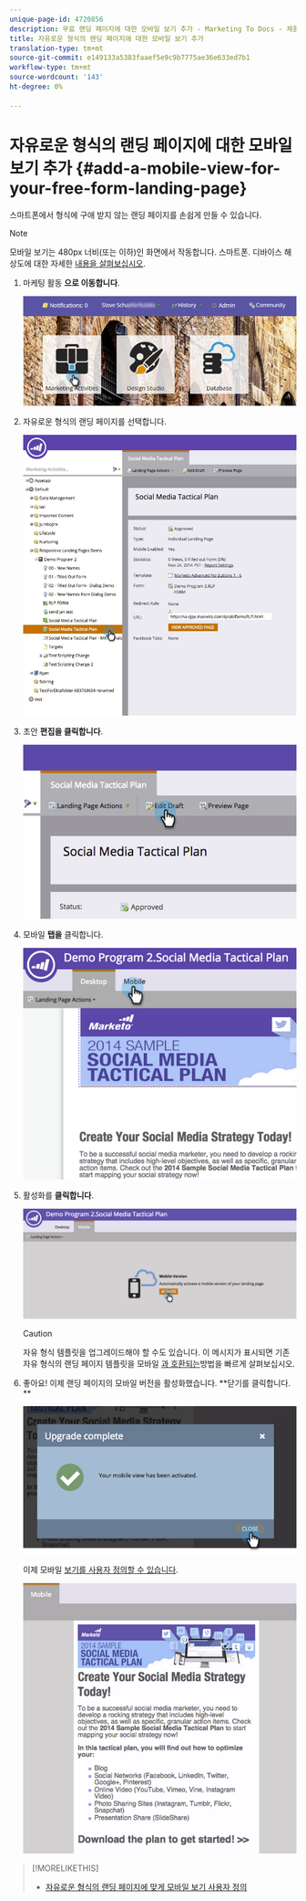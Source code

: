 ```yaml
---
unique-page-id: 4720856
description: 무료 랜딩 페이지에 대한 모바일 보기 추가 - Marketing To Docs - 제품 설명서
title: 자유로운 형식의 랜딩 페이지에 대한 모바일 보기 추가
translation-type: tm+mt
source-git-commit: e149133a5383faaef5e9c9b7775ae36e633ed7b1
workflow-type: tm+mt
source-wordcount: '143'
ht-degree: 0%

---
```



# 자유로운 형식의 랜딩 페이지에 대한 모바일 보기 추가 {#add-a-mobile-view-for-your-free-form-landing-page}

스마트폰에서 형식에 구애 받지 않는 랜딩 페이지를 손쉽게 만들 수 있습니다.

>[!NOTE]
>
>모바일 보기는 480px 너비(또는 이하)인 화면에서 작동합니다. 스마트폰. 디바이스 해상도에 대한 자세한 [내용을 살펴보십시오](http://mydevice.io/devices/.).

1. 마케팅 활동 **으로 이동합니다**.

   ![](assets/login-marketing-activities-3.png)

1. 자유로운 형식의 랜딩 페이지를 선택합니다.

   ![](assets/choose-landing-page.jpg)

1. 초안 **편집을 클릭합니다**.

   ![](assets/image2015-1-22-15-3a38-3a12.png)

1. 모바일 **탭을** 클릭합니다.

   ![](assets/image2015-1-22-16-3a46-3a10.png)

1. 활성화를 **클릭합니다**.

   ![](assets/image2015-1-22-15-3a48-3a47.png)

   >[!CAUTION]
   >
   >자유 형식 템플릿을 업그레이드해야 할 수도 있습니다. 이 메시지가 표시되면 기존 자유 형식의 랜딩 페이지 템플릿을 모바일 [과 호환되는](../../../../product-docs/demand-generation/landing-pages/landing-page-templates/make-an-existing-free-form-landing-page-template-mobile-compatible.md)방법을 빠르게 살펴보십시오.

1. 좋아요! 이제 랜딩 페이지의 모바일 버전을 활성화했습니다. **닫기를 클릭합니다. **

   ![](assets/image2015-1-22-16-3a44-3a37.png)

   이제 모바일 [보기를 사용자 정의할 수 있습니다](customize-mobile-view-for-your-free-form-landing-page.md).

   ![](assets/image2015-1-22-16-3a47-3a16.png)

>[!MORELIKETHIS]
>
>* [자유로운 형식의 랜딩 페이지에 맞게 모바일 보기 사용자 정의](customize-mobile-view-for-your-free-form-landing-page.md)

>



